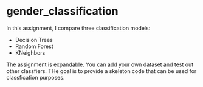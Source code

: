 # gender_classification

In this assignment, I compare three classification models:
- Decision Trees
- Random Forest
- KNeighbors

The assignment is expandable. You can add your own dataset and test out other classfiers. THe goal is to provide a skeleton code that can be used for classfication purposes.
